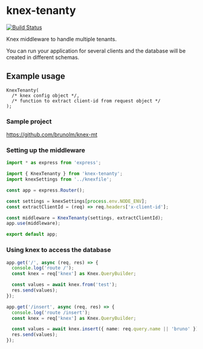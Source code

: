 # knex-tenanty

[![Build Status](https://travis-ci.org/brunolm/knex-tenanty.svg?branch=master)](https://travis-ci.org/brunolm/knex-tenanty)

Knex middleware to handle multiple tenants.

You can run your application for several clients and the database will be created in different schemas.

## Example usage

```
KnexTenanty(
  /* knex config object */,
  /* function to extract client-id from request object */
);
```

### Sample project

https://github.com/brunolm/knex-mt

### Setting up the middleware

```ts
import * as express from 'express';

import { KnexTenanty } from 'knex-tenanty';
import knexSettings from '../knexfile';

const app = express.Router();

const settings = knexSettings[process.env.NODE_ENV];
const extractClientId = (req) => req.headers['x-client-id'];

const middleware = KnexTenanty(settings, extractClientId);
app.use(middleware);

export default app;
```

### Using knex to access the database

```ts
app.get('/', async (req, res) => {
  console.log('route /');
  const knex = req['knex'] as Knex.QueryBuilder;

  const values = await knex.from('test');
  res.send(values);
});

app.get('/insert', async (req, res) => {
  console.log('route /insert');
  const knex = req['knex'] as Knex.QueryBuilder;

  const values = await knex.insert({ name: req.query.name || 'bruno' }).into('test');
  res.send(values);
});
```
